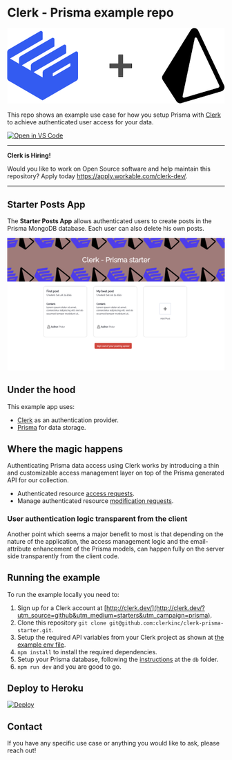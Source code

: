 # Clerk - Prisma example repo

<img src="./docs/logo.png" />

This repo shows an example use case for how you setup Prisma with [Clerk](https://clerk.dev) to achieve authenticated user access for your data.

[![Open in VS Code](https://open.vscode.dev/badges/open-in-vscode.svg)](https://open.vscode.dev/clerkinc/clerk-prisma-starter)

---

**Clerk is Hiring!**

Would you like to work on Open Source software and help maintain this repository? Apply today https://apply.workable.com/clerk-dev/.

---

## Starter Posts App

The **Starter Posts App** allows authenticated users to create posts in the Prisma MongoDB database. Each user can also delete his own posts.

<img src="./docs/show.png" />

## Under the hood

This example app uses:

- [Clerk](https://clerk.dev?utm_source=github&utm_medium=starters&utm_campaign=prisma) as an authentication provider.
- [Prisma](https://www.prisma.io/) for data storage.

## Where the magic happens

Authenticating Prisma data access using Clerk works by introducing a thin and customizable access management layer on top of the Prisma generated API for our collection.

- Authenticated resource [access requests](pages/api/posts/index.ts#11).
- Manage authenticated resource [modification requests](pages/api/posts/[id].ts#25).

### User authentication logic transparent from the client

Another point which seems a major benefit to most is that depending on the nature of the application, the access management logic and the email-attribute enhancement of the Prisma models, can happen fully on the server side transparently from the client code.

## Running the example

To run the example locally you need to:

1. Sign up for a Clerk account at [http://clerk.dev/](http://clerk.dev/?utm_source=github&utm_medium=starters&utm_campaign=prisma).
2. Clone this repository `git clone git@github.com:clerkinc/clerk-prisma-starter.git`.
3. Setup the required API variables from your Clerk project as shown at [the example env file](./.env.example).
4. `npm install` to install the required dependencies.
5. Setup your Prisma database, following the [instructions](./server/db/README.md) at the `db` folder.
6. `npm run dev` and you are good to go.

## Deploy to Heroku

[![Deploy](https://www.herokucdn.com/deploy/button.svg)](https://heroku.com/deploy?template=https://github.com/clerkinc/clerk-prisma-starter)

## Contact

If you have any specific use case or anything you would like to ask, please reach out!
